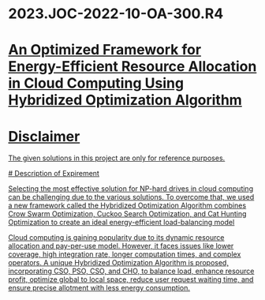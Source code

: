 # 2023.JOC-2022-10-OA-300.R4
# <u>An Optimized Framework for Energy-Efficient Resource Allocation in Cloud Computing Using Hybridized Optimization Algorithm</u>
# <u>Disclaimer<u>

<p> The given solutions in this project are only for reference purposes.</p>
# Description of Expirement
<p>Selecting the most effective solution for NP-hard drives in cloud computing can be challenging due to the various solutions. To overcome that, we used a new framework called the Hybridized Optimization Algorithm combines Crow Swarm Optimization, Cuckoo Search Optimization, and Cat Hunting Optimization to create an ideal energy-efficient load-balancing model </p>
<p>Cloud computing is gaining popularity due to its dynamic resource allocation and pay-per-use model. However, it faces issues like lower coverage, high integration rate, longer computation times, and complex operators. A unique Hybridized Optimization Algorithm is proposed, incorporating CSO, PSO, CSO, and CHO, to balance load, enhance resource profit, optimize global to local space, reduce user request waiting time, and ensure precise allotment with less energy consumption.</p>



